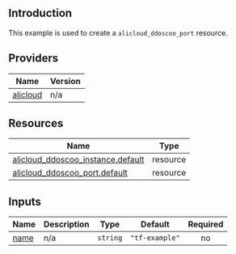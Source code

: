 <!-- BEGIN_TF_DOCS -->
## Introduction

This example is used to create a `alicloud_ddoscoo_port` resource.

## Providers

| Name | Version |
|------|---------|
| <a name="provider_alicloud"></a> [alicloud](#provider\_alicloud) | n/a |

## Resources

| Name | Type |
|------|------|
| [alicloud_ddoscoo_instance.default](https://registry.terraform.io/providers/aliyun/alicloud/latest/docs/resources/ddoscoo_instance) | resource |
| [alicloud_ddoscoo_port.default](https://registry.terraform.io/providers/aliyun/alicloud/latest/docs/resources/ddoscoo_port) | resource |

## Inputs

| Name | Description | Type | Default | Required |
|------|-------------|------|---------|:--------:|
| <a name="input_name"></a> [name](#input\_name) | n/a | `string` | `"tf-example"` | no |
<!-- END_TF_DOCS -->    